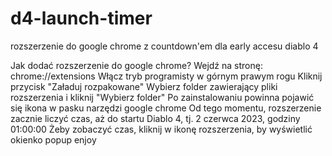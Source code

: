 # d4-launch-timer
 rozszerzenie do google chrome z countdown'em dla early accesu diablo 4 

Jak dodać rozszerzenie do google chrome?
Wejdź na stronę: chrome://extensions 
Włącz tryb programisty w górnym prawym rogu
Kliknij przycisk "Załaduj rozpakowane"
Wybierz folder zawierający pliki rozszerzenia i kliknij "Wybierz folder"
Po zainstalowaniu powinna pojawić się ikona w pasku narzędzi google chrome
Od tego momentu, rozszerzenie zacznie liczyć czas, aż do startu Diablo 4, tj.  2 czerwca 2023, godziny 01:00:00
Żeby zobaczyć czas, kliknij w ikonę rozszerzenia, by wyświetlić okienko popup
enjoy

